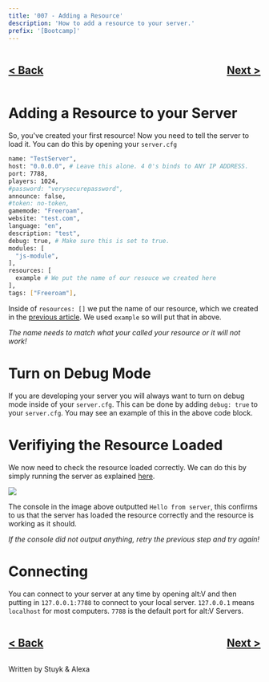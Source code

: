 ```yaml
---
title: '007 - Adding a Resource'
description: 'How to add a resource to your server.'
prefix: '[Bootcamp]'
---
```


<div style="text-align: right">
    <div style="display: flex; justify-content: space-between;">
        <a href="./006.md">
            <h2>< Back</h2>
        </a>
        <a href="./008.md">
            <h2>Next ></h2>
        </a>
    </div>
</div>

# Adding a Resource to your Server

So, you've created your first resource! Now you need to tell the server to load it. You can do this by opening your `server.cfg`

```sh
name: "TestServer",
host: "0.0.0.0", # Leave this alone. 4 0's binds to ANY IP ADDRESS.
port: 7788,
players: 1024,
#password: "verysecurepassword",
announce: false,
#token: no-token,
gamemode: "Freeroam",
website: "test.com",
language: "en",
description: "test",
debug: true, # Make sure this is set to true.
modules: [
  "js-module",
],
resources: [
  example # We put the name of our resouce we created here
],
tags: ["Freeroam"],
```

Inside of `resources: []` we put the name of our resource, which we created in the [previous article](./006.md). We used `example` so will put that in above.

_The name needs to match what your called your resource or it will not work!_

# Turn on Debug Mode

If you are developing your server you will always want to turn on debug mode inside of your `server.cfg`. This can be done by adding `debug: true` to your `server.cfg`. You may see an example of this in the above code block.

# Verifiying the Resource Loaded

We now need to check the resource loaded correctly. We can do this by simply running the server as explained [here](./004.md).

![](https://i.imgur.com/LsgN8cu.png)

The console in the image above outputted `Hello from server`, this confirms to us that the server has loaded the resource correctly and the resource is working as it should.

_If the console did not output anything, retry the previous step and try again!_

# Connecting

You can connect to your server at any time by opening alt:V and then putting in `127.0.0.1:7788` to connect to your local server. `127.0.0.1` means `localhost` for most computers. `7788` is the default port for alt:V Servers.

<div style="text-align: right">
    <div style="display: flex; justify-content: space-between;">
        <a href="./006.md">
            <h2>< Back</h2>
        </a>
        <a href="./008.md">
            <h2>Next ></h2>
        </a>
    </div>
</div>

Written by Stuyk & Alexa
